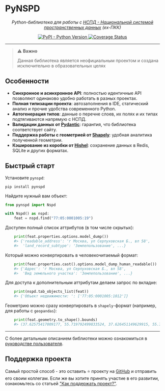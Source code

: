 # PyNSPD

<p align="center">
  <em> Python-библиотека для работы с <a href="https://nspd.gov.ru" target="_blank">НСПД - Национальной системой пространственных данных</a> (ex-ПКК)</em>
</p>
<p align="center">
  <a href="https://pypi.org/project/pynspd/" target="_blank">
      <img alt="PyPI - Python Version" src="https://img.shields.io/pypi/pyversions/pynspd">
  </a>
  <a href='https://coveralls.io/github/yazmolod/pynspd?branch=main'>
    <img src='https://coveralls.io/repos/github/yazmolod/pynspd/badge.svg?branch=main' alt='Coverage Status' />
  </a>
</p>

---

> ⚠️ **Важно**
>
> Данная библиотека является неофициальным проектом и создана исключительно в образовательных целях

## Особенности
- **Синхронное и асинхронное API**: полностью идентичные API позволяют одинаково удобно работать в разных проектах.
- **Полная типизации проекта**: автозаполнения в IDE, статический анализ и прочие удобства современного Python.
- **Автогенерация типов**: данные о перечне слоев, их полях и их типах подтягиваются напрямую с НСПД.
- **Валидации данных от [Pydantic](https://github.com/pydantic/pydantic)**: гарантия, что библиотека соответствует сайту.
- **Поддержка работы с геометрией от [Shapely](https://github.com/shapely/shapely)**: удобная аналитика полученной геометрии.
- **Кэширование из коробки от [Hishel](https://hishel.com)**: сохранение данных в Redis, SQLite и других форматах.

## Быстрый старт

Установите `pynspd`:

```
pip install pynspd
```

Найдите нужный вам объект:

```python
from pynspd import Nspd

with Nspd() as nspd:
    feat = nspd.find("77:05:0001005:19")
```

Доступен полный список аттрибутов (в том числе скрытых):
```python
    print(feat.properties.options.model_dump())
    #> {'readable_address': 'г Москва, ул Серпуховская Б., вл 58',
    #>  'land_record_subtype': 'Землепользование', ...}
```

Который можно конвертировать в человекочитаемый формат:

```python
    print(feat.properties.cast().options.model_dump_human_readable())
    #> {'Адрес': 'г Москва, ул Серпуховская Б., вл 58',
    #>  'Вид земельного участка': 'Землепользование', ...}
```

Для доступа к дополнительным аттрибутам делаем запрос по вкладке:

```python
    print(nspd.tab_objects_list(feat))
    #> {'Объект недвижимости: ': ['77:05:0001005:1012']}
```

Геометрию можно сразу конвертировать в `shapely`-формат (например, для работы с `geopandas`):

```python
    print(feat.geometry.to_shape().bounds)
    #> (37.62575417009177, 55.719792499833524, 37.626451149629915, 55.72046606889391)
```

---

С более детальным описанием библиотеки можно ознакомиться в [руководстве пользователя](https://yazmolod.github.io/pynspd/userguide/).

## Поддержка проекта

Самый простой способ - это оставить ⭐ проекту на [GitHub](https://github.com/yazmolod/pynspd) и отправить его своим коллегам. 
Если же вы хотите принять участие в его развитии, ознакомьтесь со статьей ["Как поддержать проект?"](https://yazmolod.github.io/pynspd/contributing/).